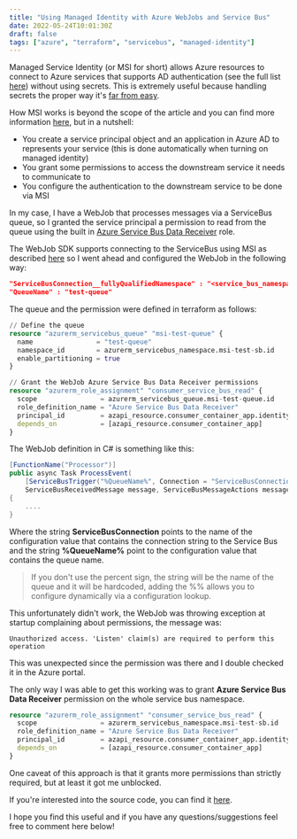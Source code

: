 ```yaml
---
title: "Using Managed Identity with Azure WebJobs and Service Bus"
date: 2022-05-24T10:01:30Z
draft: false
tags: ["azure", "terraform", "servicebus", "managed-identity"]
---
```


Managed Service Identity (or MSI for short) allows Azure resources to connect to Azure services that supports AD authentication (see the full list [here](https://docs.microsoft.com/en-us/azure/active-directory/managed-identities-azure-resources/services-azure-active-directory-support)) without using secrets. 
This is extremely useful because handling secrets the proper way it's [far from easy](https://docs.microsoft.com/en-us/azure/cloud-adoption-framework/secure/best-practices/manage-secrets).

How MSI works is beyond the scope of the article and you can find more information [here](https://docs.microsoft.com/en-us/azure/active-directory/managed-identities-azure-resources/managed-identities-status), but in a nutshell:

- You create a service principal object and an application in Azure AD to represents your service (this is done automatically when turning on managed identity) 
- You grant some permissions to access the downstream service it needs to communicate to
- You configure the authentication to the downstream service to be done via MSI

In my case, I have a WebJob that processes messages via a ServiceBus queue, so I granted the service principal a permission to read from the queue using the built in [Azure Service Bus Data Receiver](https://docs.microsoft.com/en-us/azure/role-based-access-control/built-in-roles#azure-service-bus-data-receiver) role.

The WebJob SDK supports connecting to the ServiceBus using MSI as described [here](https://docs.microsoft.com/en-us/dotnet/api/overview/azure/microsoft.azure.webjobs.extensions.servicebus-readme-pre#managed-identity-authentication) so I went ahead and configured the WebJob in the following way:

```json
"ServiceBusConnection__fullyQualifiedNamespace" : "<service_bus_namespace>.servicebus.windows.net"
"QueueName" : "test-queue"
```

The queue and the permission were defined in terraform as follows:

```terraform
// Define the queue
resource "azurerm_servicebus_queue" "msi-test-queue" {
  name                = "test-queue"
  namespace_id        = azurerm_servicebus_namespace.msi-test-sb.id
  enable_partitioning = true
}

// Grant the WebJob Azure Service Bus Data Receiver permissions
resource "azurerm_role_assignment" "consumer_service_bus_read" {
  scope                = azurerm_servicebus_queue.msi-test-queue.id
  role_definition_name = "Azure Service Bus Data Receiver"
  principal_id         = azapi_resource.consumer_container_app.identity.0.principal_id
  depends_on           = [azapi_resource.consumer_container_app]
}
```

The WebJob definition in C# is something like this:

```csharp
[FunctionName("Processor")]
public async Task ProcessEvent(
    [ServiceBusTrigger("%QueueName%", Connection = "ServiceBusConnection", IsSessionsEnabled = false)]
    ServiceBusReceivedMessage message, ServiceBusMessageActions messageActions)
{
    ....
}
```
Where the string **ServiceBusConnection** points to the name of the configuration value that contains the connection string to the Service Bus and the string **%QueueName%** point to the configuration value that contains the queue name.

>If you don't use the percent sign, the string will be the name of the queue and it will be hardcoded, adding the %% allows you to configure dynamically via a configuration lookup.

This unfortunately didn't work, the WebJob was throwing exception at startup complaining about permissions, the message was:

```
Unauthorized access. 'Listen' claim(s) are required to perform this operation
```

This was unexpected since the permission was there and I double checked it in the Azure portal.

The only way I was able to get this working was to grant **Azure Service Bus Data Receiver** permission on the whole service bus namespace.

```terraform
resource "azurerm_role_assignment" "consumer_service_bus_read" {
  scope                = azurerm_servicebus_namespace.msi-test-sb.id
  role_definition_name = "Azure Service Bus Data Receiver"
  principal_id         = azapi_resource.consumer_container_app.identity.0.principal_id
  depends_on           = [azapi_resource.consumer_container_app]
}
```

One caveat of this approach is that it grants more permissions than strictly required, but at least it got me unblocked.

If you're interested into the source code, you can find it [here](https://github.com/ilmax/container-apps-sample).

I hope you find this useful and if you have any questions/suggestions feel free to comment here below!